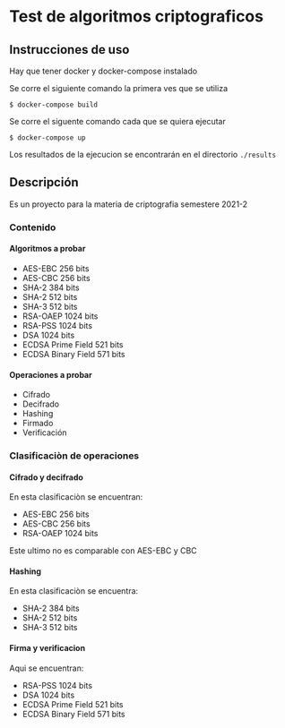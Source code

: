 # Test de algoritmos criptograficos

## Instrucciones de uso 

Hay que tener docker y docker-compose instalado

Se corre el siguiente comando la primera ves que se utiliza
```
$ docker-compose build
```

Se corre el siguente comando cada que se quiera ejecutar
```
$ docker-compose up
```
Los resultados de la ejecucion se encontrarán en el directorio `./results`

## Descripción
Es un proyecto para la materia de criptografia semestere 2021-2


### Contenido 
#### Algoritmos a probar 
* AES-EBC 256 bits
* AES-CBC 256 bits
* SHA-2 384 bits
* SHA-2 512 bits
* SHA-3 512 bits
* RSA-OAEP 1024 bits
* RSA-PSS 1024 bits
* DSA 1024 bits
* ECDSA Prime Field 521 bits
* ECDSA Binary Field 571 bits
#### Operaciones a probar
* Cifrado
* Decifrado
* Hashing
* Firmado
* Verificación

### Clasificaciòn de operaciones
#### Cifrado y decifrado

En esta clasificaciòn se encuentran:

* AES-EBC 256 bits
* AES-CBC 256 bits
* RSA-OAEP 1024 bits

Este ultimo no es comparable con AES-EBC y CBC

#### Hashing

En esta clasificaciòn se encuentra:

* SHA-2 384 bits
* SHA-2 512 bits
* SHA-3 512 bits
#### Firma y verificacion

Aqui se encuentran:

* RSA-PSS 1024 bits
* DSA 1024 bits
* ECDSA Prime Field 521 bits
* ECDSA Binary Field 571 bits